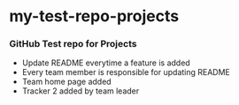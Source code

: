 # my-test-repo-projects
### GitHub Test repo for Projects
* Update README everytime a feature is added
* Every team member is responsible for updating README
* Team home page added
* Tracker 2 added by team leader
